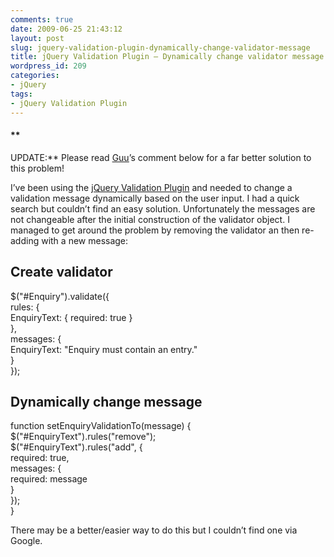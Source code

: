 ```yaml
---
comments: true
date: 2009-06-25 21:43:12
layout: post
slug: jquery-validation-plugin-dynamically-change-validator-message
title: jQuery Validation Plugin – Dynamically change validator message
wordpress_id: 209
categories:
- jQuery
tags:
- jQuery Validation Plugin
---
```


#### **       
UPDATE:** Please read [Guu](http://gusgus.wordpress.com/)’s comment below for a far better solution to this problem!

 

I’ve been using the [jQuery Validation Plugin](http://docs.jquery.com/Plugins/Validation) and needed to change a validation message dynamically based on the user input. I had a quick search but couldn’t find an easy solution. Unfortunately the messages are not changeable after the initial construction of the validator object. I managed to get around the problem by removing the validator an then re-adding with a new message:

 

## Create validator

 

$("#Enquiry").validate({     
rules: {      
EnquiryText: { required: true }      
},      
messages: {      
EnquiryText: "Enquiry must contain an entry."      
}      
});

 

## Dynamically change message

 

function setEnquiryValidationTo(message) {     
$("#EnquiryText").rules("remove");      
$("#EnquiryText").rules("add", {      
required: true,      
messages: {      
required: message      
}      
});      
} 

 

There may be a better/easier way to do this but I couldn’t find one via Google.

